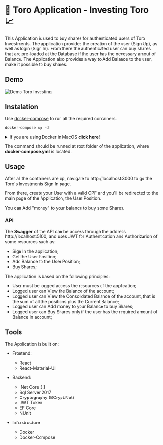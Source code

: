 # 💸 Toro Application - Investing Toro 📈

This Application is used to buy shares for authenticated users of Toro Investments.
The application provides the creation of the user (Sign Up), as well as login (Sign In).
From there the authenticated user can buy shares that are pre-loaded at the Database if the user has the necessary amout of Balance.
The Application also provides a way to Add Balance to the user, make it possible to buy shares.

## Demo

![Demo Toro Investing](https://i.imgur.com/AypqgZd.gif)


## Instalation

Use [docker-compose](https://docs.docker.com/compose/install/) to run all the required containers.

```
docker-compose up -d
```
<details>
  <summary>If you are using Docker in MacOS <b>click here</b>!</summary>
  </br>
    
  Add the following paths to the File Sharing settings.json at docker:
  
  1. ~/Library/Group\ Containers/group.com.docker/settings.json

     ```
     ~/Library/Group\ Containers/group.com.docker/settings.json
     ```
  
  2. Add at field filesharingDirectories:

      ```
      “filesharingDirectories” : [
        “\/Users”,
        “\/Volumes”,
        “\/private”,
        “\/tmp”
      ],
      ```
      The values:
      ```
      “\/Microsoft\/UserSecrets”
      “\/ASP.NET\/Https”
      ```

      Resulting in:

      ```
      “filesharingDirectories” : [
        “\/Users”,
        “\/Volumes”,
        “\/private”,
        “\/tmp”,
        “\/Microsoft\/UserSecrets”,
        “\/ASP.NET\/Https”
      ],
      ```
 
</details>

The command should be runned at root folder of the application, where <b>docker-compose.yml</b> is located.


## Usage

After all the containers are up, navigate to http://localhost:3000 to go the Toro's Investments Sign In page.

From there, create your User with a valid CPF and you'll be redirected to the main page of the Application, the User Position.

You can Add "money" to your balance to buy some Shares.

### API

The <b>Swagger</b> of the API can be access through the address http://localhost:5100, and uses JWT for Authentication and Authorizarion of some resources such as:  

* Sign In the application;
* Get the User Position;
* Add Balance to the User Position;
* Buy Shares;

The application is based on the following principles:  

* User must be logged access the resources of the application;
* Logged user can View the Balance of the account;
* Logged user can View the Consolidated Balance of the account, that is the sum of all the positions plus the Current Balance;
* Logged user can Add money to your Balance to buy Shares;
* Logged user can Buy Shares only if the user has the required amount of Balance in account;

## Tools

The Application is built on:
* Frontend:
  * React
  * React-Material-UI

* Backend:
  * .Net Core 3.1
  * Sql Server 2017
  * Cryptography (BCrypt.Net)
  * JWT Token
  * EF Core
  * NUnit

* Infrastructure
  * Docker
  * Docker-Compose
